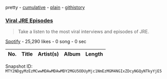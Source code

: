 pretty - [cumulative](/playlists/cumulative/37i9dQZF1DWV9nLxMZM7Cj.md) - [plain](/playlists/plain/37i9dQZF1DWV9nLxMZM7Cj) - [githistory](https://github.githistory.xyz/mackorone/spotify-playlist-archive/blob/main/playlists/plain/37i9dQZF1DWV9nLxMZM7Cj)

### [Viral JRE Episodes](https://open.spotify.com/playlist/37i9dQZF1DWV9nLxMZM7Cj)

> Take a listen to the most viral interviews and episodes of JRE.

[Spotify](https://open.spotify.com/user/spotify) - 25,290 likes - 0 song - 0 sec

| No. | Title | Artist(s) | Album | Length |
|---|---|---|---|---|

Snapshot ID: `MTY2NDgyMzEzMCwwMDAwMDAwMDY2MGU5ODUyMjc1NmEzMGM4NGIxZDcyNGQyNTkyYjE5`
